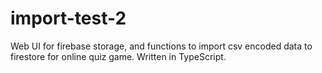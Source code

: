 # import-test-2

Web UI for firebase storage, and functions to import csv encoded data to firestore for online quiz game.  Written in TypeScript.
